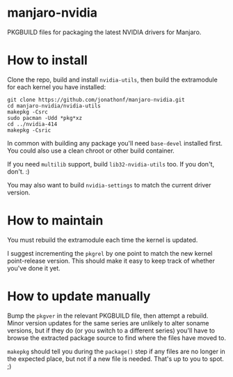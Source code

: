 # manjaro-nvidia
PKGBUILD files for packaging the latest NVIDIA drivers for Manjaro.

# How to install
Clone the repo, build and install `nvidia-utils`, then build the extramodule for
each kernel you have installed:

```
git clone https://github.com/jonathonf/manjaro-nvidia.git
cd manjaro-nvidia/nvidia-utils
makepkg -Csrc
sudo pacman -Udd *pkg*xz
cd ../nvidia-414
makepkg -Csric
```

In common with building any package you'll need `base-devel` installed first.
You could also use a clean chroot or other build container.

If you need `multilib` support, build `lib32-nvidia-utils` too. If you don't, don't. :)

You may also want to build `nvidia-settings` to match the current driver version.

# How to maintain
You must rebuild the extramodule each time the kernel is updated.

I suggest incrementing the `pkgrel` by one point to match the new kernel point-release 
version. This should make it easy to keep track of whether you've done it yet.

# How to update manually
Bump the `pkgver` in the relevant PKGBUILD file, then attempt a rebuild. Minor
version updates for the same series are unlikely to alter soname versions, but
if they do (or you switch to a different series) you'll have to browse the
extracted package source to find where the files have moved to.

`makepkg` should tell you during the `package()` step if any files are no longer
in the expected place, but not if a new file is needed. That's up to you to spot.
;)
